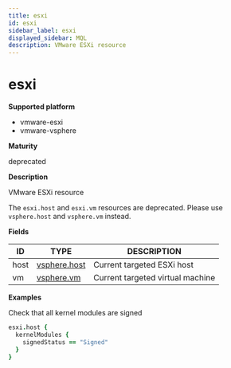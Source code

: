 ```yaml
---
title: esxi
id: esxi
sidebar_label: esxi
displayed_sidebar: MQL
description: VMware ESXi resource
---
```


# esxi

**Supported platform**

- vmware-esxi
- vmware-vsphere

**Maturity**

deprecated

**Description**

VMware ESXi resource

The `esxi.host` and `esxi.vm` resources are deprecated. Please use `vsphere.host` and `vsphere.vm` instead.

**Fields**

| ID   | TYPE                            | DESCRIPTION                      |
| ---- | ------------------------------- | -------------------------------- |
| host | [vsphere.host](vsphere.host.md) | Current targeted ESXi host       |
| vm   | [vsphere.vm](vsphere.vm.md)     | Current targeted virtual machine |

**Examples**

Check that all kernel modules are signed

```coffee
esxi.host {
  kernelModules {
    signedStatus == "Signed"
  }
}
```
